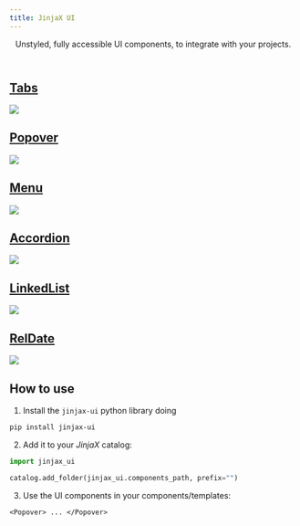 ```yaml
---
title: JinjaX UI
---
```


<Header title="UI components" :section="false">
  Unstyled, fully accessible UI components, to integrate with your projects.
</Header>

<div class="cards not-prose">
  <a class="card" href="/ui/tabs">
    <h2>Tabs</h2>
    <img src="/static/img/ui-tabs.png" />
  </a>
  <a class="card" href="/ui/popover">
    <h2>Popover</h2>
    <img src="/static/img/ui-popover.png" />
  </a>
  <a class="card" href="/ui/menu">
    <h2>Menu</h2>
    <img src="/static/img/ui-menu.png" />
  </a>
  <a class="card" href="/ui/accordion">
    <h2>Accordion</h2>
    <img src="/static/img/ui-accordion.png" />
  </a>
  <a class="card" href="/ui/linkedlist">
    <h2>LinkedList</h2>
    <img src="/static/img/ui-linkedlist.png" />
  </a>
  <a class="card" href="/ui/reldate">
    <h2>RelDate</h2>
    <img src="/static/img/ui-reldate.png" />
  </a>
</div>


## How to use

1. Install the `jinjax-ui` python library doing

  ```bash
  pip install jinjax-ui
  ```

2. Add it to your *JinjaX* catalog:

  ```python
  import jinjax_ui

  catalog.add_folder(jinjax_ui.components_path, prefix="")
  ```

3. Use the UI components in your components/templates:

  ```html+jinja
  <Popover> ... </Popover>
  ```